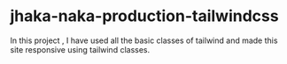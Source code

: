 # jhaka-naka-production-tailwindcss
In this project , I have used all the basic classes of tailwind and made this site responsive using tailwind classes. 
